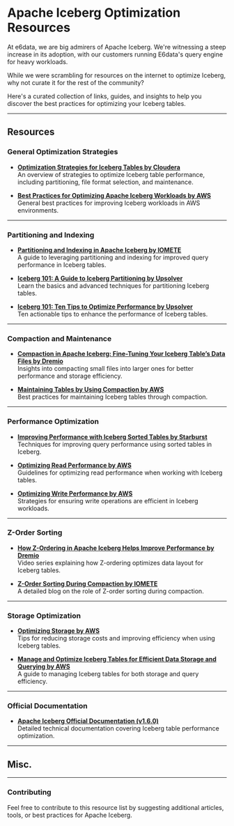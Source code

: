 # Apache Iceberg Optimization Resources

At e6data, we are big admirers of Apache Iceberg. We're witnessing a steep increase in its adoption, with our customers running E6data's query engine for heavy workloads.

While we were scrambling for resources on the internet to optimize Iceberg, why not curate it for the rest of the community?

Here's a curated collection of links, guides, and insights to help you discover the best practices for optimizing your Iceberg tables. 

---

## Resources

### **General Optimization Strategies**
- **[Optimization Strategies for Iceberg Tables by Cloudera](https://blog.cloudera.com/optimization-strategies-for-iceberg-tables/)**  
  An overview of strategies to optimize Iceberg table performance, including partitioning, file format selection, and maintenance.
  
- **[Best Practices for Optimizing Apache Iceberg Workloads by AWS](https://docs.aws.amazon.com/prescriptive-guidance/latest/apache-iceberg-on-aws/best-practices-general.html)**  
  General best practices for improving Iceberg workloads in AWS environments.

---

### **Partitioning and Indexing**
- **[Partitioning and Indexing in Apache Iceberg by IOMETE](https://iomete.com/the-ultimate-guide-to-apache-iceberg#chapter-6-partitioning-and-indexing-in-apache-iceberg)**  
  A guide to leveraging partitioning and indexing for improved query performance in Iceberg tables.

- **[Iceberg 101: A Guide to Iceberg Partitioning by Upsolver](https://www.upsolver.com/blog/iceberg-partitioning)**  
  Learn the basics and advanced techniques for partitioning Iceberg tables.

- **[Iceberg 101: Ten Tips to Optimize Performance by Upsolver](https://www.upsolver.com/blog/optimize-iceberg-performance)**  
  Ten actionable tips to enhance the performance of Iceberg tables.

---

### **Compaction and Maintenance**
- **[Compaction in Apache Iceberg: Fine-Tuning Your Iceberg Table’s Data Files by Dremio](https://www.dremio.com/blog/compaction-in-apache-iceberg-fine-tuning-your-iceberg-tables-data-files/)**  
  Insights into compacting small files into larger ones for better performance and storage efficiency.

- **[Maintaining Tables by Using Compaction by AWS](https://docs.aws.amazon.com/prescriptive-guidance/latest/apache-iceberg-on-aws/best-practices-compaction.html)**  
  Best practices for maintaining Iceberg tables through compaction.

---

### **Performance Optimization**
- **[Improving Performance with Iceberg Sorted Tables by Starburst](https://www.starburst.io/blog/improving-performance-with-iceberg-sorted-tables/)**  
  Techniques for improving query performance using sorted tables in Iceberg.

- **[Optimizing Read Performance by AWS](https://docs.aws.amazon.com/prescriptive-guidance/latest/apache-iceberg-on-aws/best-practices-read.html)**  
  Guidelines for optimizing read performance when working with Iceberg tables.

- **[Optimizing Write Performance by AWS](https://docs.aws.amazon.com/prescriptive-guidance/latest/apache-iceberg-on-aws/best-practices-write.html)**  
  Strategies for ensuring write operations are efficient in Iceberg workloads.

---

### **Z-Order Sorting**
- **[How Z-Ordering in Apache Iceberg Helps Improve Performance by Dremio](https://youtube.com/playlist?list=PLPDk_Pd6K17ZzRspOnOnZF9lYd4aPn0nB&si=ZhKNO_43Vy9_BUR0)**  
  Video series explaining how Z-ordering optimizes data layout for Iceberg tables.

- **[Z-Order Sorting During Compaction by IOMETE](https://iomete.com/resources/blog/z-order-sorting)**  
  A detailed blog on the role of Z-order sorting during compaction.

---

### **Storage Optimization**
- **[Optimizing Storage by AWS](https://docs.aws.amazon.com/prescriptive-guidance/latest/apache-iceberg-on-aws/best-practices-storage.html)**  
  Tips for reducing storage costs and improving efficiency when using Iceberg tables.

- **[Manage and Optimize Iceberg Tables for Efficient Data Storage and Querying by AWS](https://repost.aws/knowledge-center/glue-optimize-iceberg-tables-data-storage-query)**  
  A guide to managing Iceberg tables for both storage and query efficiency.

---

### **Official Documentation**
- **[Apache Iceberg Official Documentation (v1.6.0)](https://iceberg.apache.org/docs/1.6.0/performance/)**  
  Detailed technical documentation covering Iceberg table performance optimization.

---

## Misc.

---

### Contributing
Feel free to contribute to this resource list by suggesting additional articles, tools, or best practices for Apache Iceberg.
